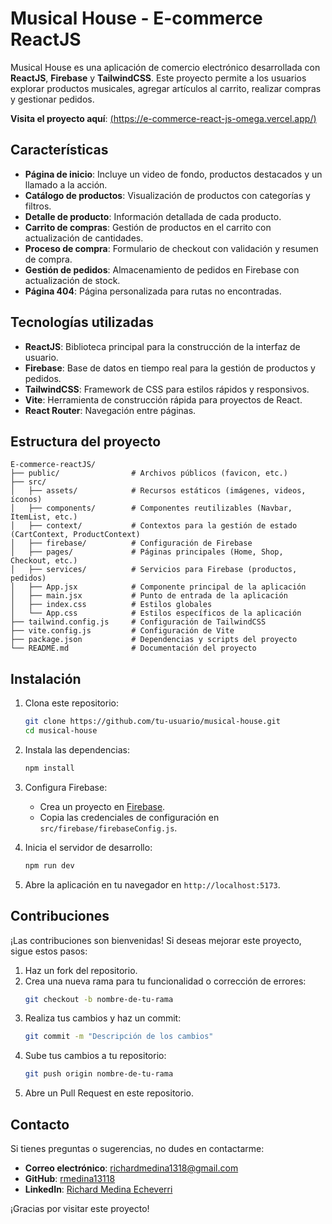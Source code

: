 # Musical House - E-commerce ReactJS

Musical House es una aplicación de comercio electrónico desarrollada con **ReactJS**, **Firebase** y **TailwindCSS**. Este proyecto permite a los usuarios explorar productos musicales, agregar artículos al carrito, realizar compras y gestionar pedidos.

**Visita el proyecto aquí**: [(https://e-commerce-react-js-omega.vercel.app/)](https://e-commerce-react-js-omega.vercel.app/)

## Características

- **Página de inicio**: Incluye un video de fondo, productos destacados y un llamado a la acción.
- **Catálogo de productos**: Visualización de productos con categorías y filtros.
- **Detalle de producto**: Información detallada de cada producto.
- **Carrito de compras**: Gestión de productos en el carrito con actualización de cantidades.
- **Proceso de compra**: Formulario de checkout con validación y resumen de compra.
- **Gestión de pedidos**: Almacenamiento de pedidos en Firebase con actualización de stock.
- **Página 404**: Página personalizada para rutas no encontradas.

## Tecnologías utilizadas

- **ReactJS**: Biblioteca principal para la construcción de la interfaz de usuario.
- **Firebase**: Base de datos en tiempo real para la gestión de productos y pedidos.
- **TailwindCSS**: Framework de CSS para estilos rápidos y responsivos.
- **Vite**: Herramienta de construcción rápida para proyectos de React.
- **React Router**: Navegación entre páginas.

## Estructura del proyecto

```
E-commerce-reactJS/
├── public/                # Archivos públicos (favicon, etc.)
├── src/
│   ├── assets/            # Recursos estáticos (imágenes, videos, íconos)
│   ├── components/        # Componentes reutilizables (Navbar, ItemList, etc.)
│   ├── context/           # Contextos para la gestión de estado (CartContext, ProductContext)
│   ├── firebase/          # Configuración de Firebase
│   ├── pages/             # Páginas principales (Home, Shop, Checkout, etc.)
│   ├── services/          # Servicios para Firebase (productos, pedidos)
│   ├── App.jsx            # Componente principal de la aplicación
│   ├── main.jsx           # Punto de entrada de la aplicación
│   ├── index.css          # Estilos globales
│   └── App.css            # Estilos específicos de la aplicación
├── tailwind.config.js     # Configuración de TailwindCSS
├── vite.config.js         # Configuración de Vite
├── package.json           # Dependencias y scripts del proyecto
└── README.md              # Documentación del proyecto
```

## Instalación

1. Clona este repositorio:
   ```bash
   git clone https://github.com/tu-usuario/musical-house.git
   cd musical-house
   ```

2. Instala las dependencias:
   ```bash
   npm install
   ```

3. Configura Firebase:
   - Crea un proyecto en [Firebase](https://firebase.google.com/).
   - Copia las credenciales de configuración en `src/firebase/firebaseConfig.js`.

4. Inicia el servidor de desarrollo:
   ```bash
   npm run dev
   ```

5. Abre la aplicación en tu navegador en `http://localhost:5173`.

## Contribuciones

¡Las contribuciones son bienvenidas! Si deseas mejorar este proyecto, sigue estos pasos:

1. Haz un fork del repositorio.
2. Crea una nueva rama para tu funcionalidad o corrección de errores:
    ```bash
    git checkout -b nombre-de-tu-rama
    ```
3. Realiza tus cambios y haz un commit:
    ```bash
    git commit -m "Descripción de los cambios"
    ```
4. Sube tus cambios a tu repositorio:
    ```bash
    git push origin nombre-de-tu-rama
    ```
5. Abre un Pull Request en este repositorio.


## Contacto

Si tienes preguntas o sugerencias, no dudes en contactarme:

- **Correo electrónico**: richardmedina1318@gmail.com
- **GitHub**: [rmedina13118](https://github.com/rmedina13118)
- **LinkedIn**: [Richard Medina Echeverri](https://www.linkedin.com/in/rich-code-web-developer/)


¡Gracias por visitar este proyecto!

